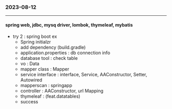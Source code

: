 ### 2023-08-12   
---
#### spring web, jdbc, mysq driver, lombok, thymeleaf, mybatis
* try 2 : spring boot ex
    - Spring initialzr
    - add dependency (build.gradle)
    - application.properties : db connection info
    - database tool : check table
    - vo : Data
    - mapper class : Mapper
    - service interface : interface, Service, AAConstructor, Setter, Autowired
    - mapperscan : springapp
    - controller : AAConstructor, url Mapping
    - thymeleaf : (feat.datatables)
    - success


